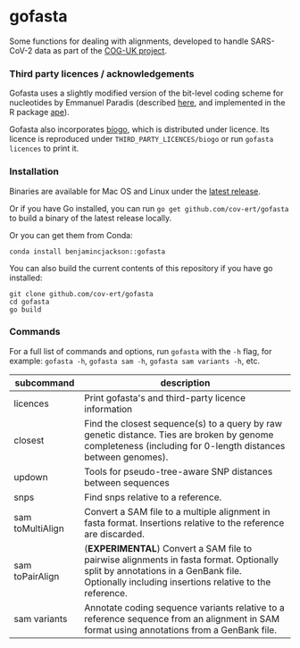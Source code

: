 # gofasta

Some functions for dealing with alignments, developed to handle SARS-CoV-2 data as part of the [COG-UK project](https://www.cogconsortium.uk/).

### Third party licences / acknowledgements

Gofasta uses a slightly modified version of the bit-level coding scheme for nucleotides by Emmanuel Paradis (described [here](http://ape-package.ird.fr/misc/BitLevelCodingScheme.html), and implemented in the R package [ape](https://doi.org/10.1093/bioinformatics/btg412)).


Gofasta also incorporates [bíogo](https://github.com/biogo/biogo), which is distributed under licence. Its licence is reproduced under `THIRD_PARTY_LICENCES/biogo` or run `gofasta licences` to print it.

### Installation

Binaries are available for Mac OS and Linux under the [latest release](https://github.com/cov-ert/gofasta/releases/latest).

Or if you have Go installed, you can run `go get github.com/cov-ert/gofasta` to build a binary of the latest release locally.

Or you can get them from Conda:

`conda install benjamincjackson::gofasta`

You can also build the current contents of this repository if you have go installed:

```
git clone github.com/cov-ert/gofasta
cd gofasta
go build
```


### Commands

For a full list of commands and options, run `gofasta` with the `-h` flag, for example: `gofasta -h`,  `gofasta sam -h`, `gofasta sam variants -h`, etc.


| subcommand       | description                                                                                                                                                                                     |
|------------------|-------------------------------------------------------------------------------------------------------------------------------------------------------------------------------------------------|
|licences| Print gofasta's and third-party licence information|
| closest          | Find the closest sequence(s) to a query by raw genetic distance. Ties are   broken by genome completeness (including for 0-length distances between   genomes).                                    |
| updown           | Tools for pseudo-tree-aware SNP distances between sequences                                                                                                                                     |
| snps             | Find snps relative to a reference.                                                                                                                                                              |
| sam toMultiAlign | Convert a SAM file to a multiple alignment in fasta format. Insertions   relative to the reference are discarded.                                                                               |
| sam toPairAlign  | (**EXPERIMENTAL**) Convert a SAM file to pairwise alignments in fasta   format. Optionally split by annotations in a GenBank file. Optionally   including insertions relative to the reference. |
| sam variants     | Annotate coding sequence variants relative to a reference sequence from   an alignment in SAM format using annotations from a GenBank file.                                                     |

